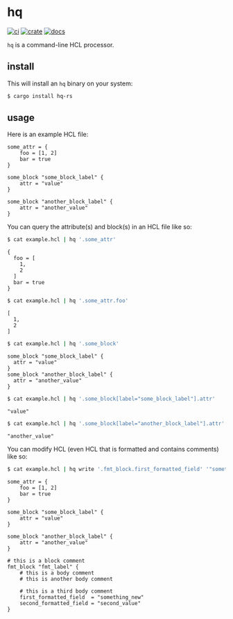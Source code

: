 # hq

[![ci](https://img.shields.io/github/actions/workflow/status/miller-time/hq/rust.yml)](https://github.com/miller-time/hq/actions/workflows/rust.yml)
[![crate](https://img.shields.io/crates/v/hq-rs)](https://crates.io/crates/hq-rs)
[![docs](https://img.shields.io/docsrs/hq-rs)](https://docs.rs/hq-rs/latest)

`hq` is a command-line HCL processor.

## install

This will install an `hq` binary on your system:

```sh
$ cargo install hq-rs
```

## usage

Here is an example HCL file:

```hcl
some_attr = {
    foo = [1, 2]
    bar = true
}

some_block "some_block_label" {
    attr = "value"
}

some_block "another_block_label" {
    attr = "another_value"
}
```

You can query the attribute(s) and block(s) in an HCL file like so:

```sh
$ cat example.hcl | hq '.some_attr'
```

```hcl
{
  foo = [
    1,
    2
  ]
  bar = true
}
```

```sh
$ cat example.hcl | hq '.some_attr.foo'
```

```hcl
[
  1,
  2
]
```

```sh
$ cat example.hcl | hq '.some_block'
```

```hcl
some_block "some_block_label" {
  attr = "value"
}
some_block "another_block_label" {
  attr = "another_value"
}
```

```sh
$ cat example.hcl | hq '.some_block[label="some_block_label"].attr'
```

```hcl
"value"
```

```sh
$ cat example.hcl | hq '.some_block[label="another_block_label"].attr'
```

```hcl
"another_value"
```

You can modify HCL (even HCL that is formatted and contains comments) like so:

```sh
$ cat example.hcl | hq write '.fmt_block.first_formatted_field' '"something_new"'
```

```hcl
some_attr = {
    foo = [1, 2]
    bar = true
}

some_block "some_block_label" {
    attr = "value"
}

some_block "another_block_label" {
    attr = "another_value"
}

# this is a block comment
fmt_block "fmt_label" {
    # this is a body comment
    # this is another body comment

    # this is a third body comment
    first_formatted_field  = "something_new"
    second_formatted_field = "second_value"
}
```
